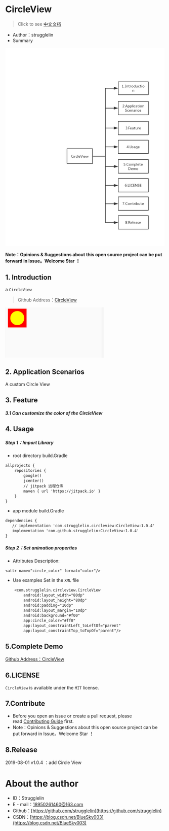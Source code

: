# CircleView
>  Click to see [中文文档](https://github.com/strugglelin/CircleView/blob/master/README.md)
- Author：strugglelin
- Summary


![示意图](https://raw.githubusercontent.com/strugglelin/CircleView/master/image/Introduction-en.png)


**Note：Opinions & Suggestions about this open source project can be put forward in Issue。Welcome Star ！**

## 1. Introduction
a `CircleView`
>Github Address：[CircleView](https://github.com/strugglelin/CircleView)

![示意图](https://raw.githubusercontent.com/strugglelin/CircleView/master/image/circleview.png)


## 2. Application Scenarios
A custom Circle View


## 3. Feature

##### 3.1 Can customize the color of the CircleView


## 4. Usage

##### Step 1：Import Library

- root directory build.Gradle

```
allprojects {
    repositories {
        google()
        jcenter()
        // jitpack 远程仓库
        maven { url 'https://jitpack.io' }
    }
}
```

- app module build.Gradle

```
dependencies {
   // implementation 'com.strugglelin.circleview:CircleView:1.0.4'
   implementation 'com.github.strugglelin:CircleView:1.0.4'
}
```

##### Step 2：Set animation properties
- Attributes Description:

```
<attr name="circle_color" format="color"/>
```

- Use examples
Set in the ` XML ` file

```
    <com.strugglelin.circleview.CircleView
        android:layout_width="80dp"
        android:layout_height="80dp"
        android:padding="10dp"
        android:layout_margin="10dp"
        android:background="#f00"
        app:circle_color="#ff0"
        app:layout_constraintLeft_toLeftOf="parent"
        app:layout_constraintTop_toTopOf="parent"/>
```

## 5.Complete Demo
[Github Address：CircleView](https://github.com/strugglelin/CircleView)


## 6.LICENSE

`CircleView` is available under the `MIT` license.

## 7.Contribute
- Before you open an issue or create a pull request, please read [Contributing Guide](https://github.com/strugglelin/CircleView/blob/master/CONTRIBUTING.md) first.
- Note：Opinions & Suggestions about this open source project can be put forward in Issue。Welcome Star ！

## 8.Release
2019-08-01 v1.0.4 ：add Circle View

# About the author
- ID：Strugglelin
- E - mail：[18950261460@163.com](18950261460@163.com)
- Github：[https://github.com/strugglelin](https://github.com/strugglelin)
- CSDN：[https://blog.csdn.net/BlueSky003](https://blog.csdn.net/BlueSky003)